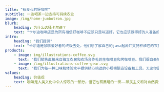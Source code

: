 ```yaml
---
title: "有良心的好咖啡"
subtitle: 一边喝茶一边支持可持续农业
image: /img/home-jumbotron.jpg
blurb:
    heading: 为什么选择卡尔迪？
    text: "卡尔迪咖啡店是为所有相信好咖啡不应该只是味道好，它也应该做得好的人准备的。我们所有的豆子都直接来自小型可持续农民，并确保部分利润再投资于他们的社区。"
intro:
    heading: "我们提供"
    text: "卡尔迪是咖啡爱好者的终极去处，他们想了解自己的java起源并支持种植它的农民。我们认真对待咖啡生产、烘焙和酿造，我们很高兴将这些知识传授给任何人。"
products:
    - image: img/illustrations-coffee.svg
      text: "我们销售直接来自独立农民和农场合作社的生咖啡豆和烤咖啡豆。我们很自豪地提供各种各样的咖啡豆，这些咖啡豆都是在精心保护环境和当地社区的情况下种植的。请查看我们的帖子或直接与我们联系以了解当前可用性。"
    - image: /img/illustrations-coffee-gear.svg
      text: "我们为每一种口味和体验水平提供精心挑选的小规模酿造设备和工具。无论你是烤自己的豆子还是刚买了第一台法式压榨机，你都会在我们的店里找到一个可以爱上的小玩意。"
values:
    heading: 价值观
    text: 咖啡是人类文化中令人惊叹的一部分，但它也有黑暗的一面——殖民主义和对自然资源和人类生命的盲目滥用。我们希望扭转这种局面，让咖啡行业回归到令人兴奋、赋予力量和团结的性质。
---
```


